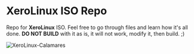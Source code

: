 # XeroLinux ISO Repo

Repo for **XeroLinux** ISO. Feel free to go through files and learn how it's all done. **DO NOT BUILD** with it as is, it will not work, modify it, then build. ;)

![XeroLinux-Calamares](https://i.imgur.com/9sjGFSN.png)
